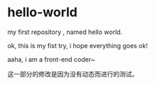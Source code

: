 hello-world
===========

my first repository , named hello world.

ok, this is my fist try, i hope everything goes ok!

aaha, i am a front-end coder~

这一部分的修改是因为没有动态而进行的测试。
